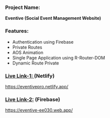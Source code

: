 ### Project Name: 
**Eventive (Social Event Management Website)**

### Features: 

- Authentication using Firebase
- Private Routes
- AOS Animation
- Single Page Application using R-Router-DOM
- Dynamic Route Private

### [Live Link-1: ](https://eventivepro.netlify.app/) (Netlify)
https://eventivepro.netlify.app/

### [Live Link-2:](https://eventive-ee030.web.app/) (Firebase)
https://eventive-ee030.web.app/
